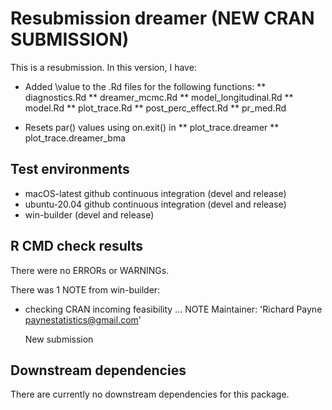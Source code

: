 # Resubmission dreamer (NEW CRAN SUBMISSION)

This is a resubmission.  In this version, I have:

* Added \value to the .Rd files for the following functions:
** diagnostics.Rd
** dreamer_mcmc.Rd
** model_longitudinal.Rd
** model.Rd
** plot_trace.Rd
** post_perc_effect.Rd
** pr_med.Rd

* Resets par() values using on.exit() in
** plot_trace.dreamer
** plot_trace.dreamer_bma

## Test environments
* macOS-latest github continuous integration (devel and release)
* ubuntu-20.04 github continuous integration (devel and release)
* win-builder (devel and release)

## R CMD check results

There were no ERRORs or WARNINGs.

There was 1 NOTE from win-builder:

* checking CRAN incoming feasibility ... NOTE
  Maintainer: 'Richard Payne <paynestatistics@gmail.com>'
  
  New submission

## Downstream dependencies

There are currently no downstream dependencies for this package.

